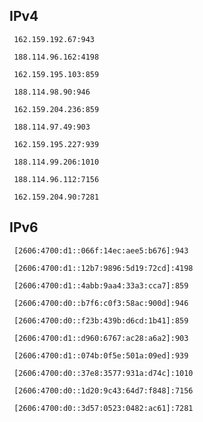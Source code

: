 ## IPv4
```
 162.159.192.67:943
```
```
 188.114.96.162:4198
```
```
 162.159.195.103:859
```
```
 188.114.98.90:946
```
```
 162.159.204.236:859
```
```
 188.114.97.49:903
```
```
 162.159.195.227:939
```
```
 188.114.99.206:1010
```
```
 188.114.96.112:7156
```
```
 162.159.204.90:7281
```

## IPv6
```
 [2606:4700:d1::066f:14ec:aee5:b676]:943
```
```
 [2606:4700:d1::12b7:9896:5d19:72cd]:4198
```
```
 [2606:4700:d1::4abb:9aa4:33a3:cca7]:859
```
```
 [2606:4700:d0::b7f6:c0f3:58ac:900d]:946
```
```
 [2606:4700:d0::f23b:439b:d6cd:1b41]:859
```
```
 [2606:4700:d1::d960:6767:ac28:a6a2]:903
```
```
 [2606:4700:d1::074b:0f5e:501a:09ed]:939
```
```
 [2606:4700:d0::37e8:3577:931a:d74c]:1010
```
```
 [2606:4700:d0::1d20:9c43:64d7:f848]:7156
```
```
 [2606:4700:d0::3d57:0523:0482:ac61]:7281
```
